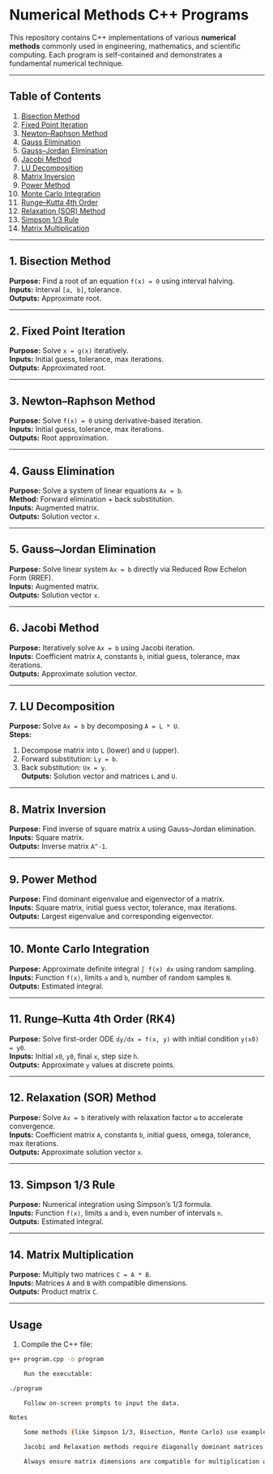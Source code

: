 # Numerical Methods C++ Programs

This repository contains C++ implementations of various **numerical methods** commonly used in engineering, mathematics, and scientific computing. Each program is self-contained and demonstrates a fundamental numerical technique.

---

## Table of Contents

1. [Bisection Method](#bisection-method)  
2. [Fixed Point Iteration](#fixed-point-iteration)  
3. [Newton–Raphson Method](#newton-raphson-method)  
4. [Gauss Elimination](#gauss-elimination)  
5. [Gauss–Jordan Elimination](#gauss-jordan-elimination)  
6. [Jacobi Method](#jacobi-method)  
7. [LU Decomposition](#lu-decomposition)  
8. [Matrix Inversion](#matrix-inversion)  
9. [Power Method](#power-method)  
10. [Monte Carlo Integration](#monte-carlo-integration)  
11. [Runge–Kutta 4th Order](#runge-kutta-4th-order)  
12. [Relaxation (SOR) Method](#relaxation-sor-method)  
13. [Simpson 1/3 Rule](#simpson-13-rule)  
14. [Matrix Multiplication](#matrix-multiplication)  

---

## 1. Bisection Method

**Purpose:** Find a root of an equation `f(x) = 0` using interval halving.  
**Inputs:** Interval `[a, b]`, tolerance.  
**Outputs:** Approximate root.  

---

## 2. Fixed Point Iteration

**Purpose:** Solve `x = g(x)` iteratively.  
**Inputs:** Initial guess, tolerance, max iterations.  
**Outputs:** Approximated root.  

---

## 3. Newton–Raphson Method

**Purpose:** Solve `f(x) = 0` using derivative-based iteration.  
**Inputs:** Initial guess, tolerance, max iterations.  
**Outputs:** Root approximation.  

---

## 4. Gauss Elimination

**Purpose:** Solve a system of linear equations `Ax = b`.  
**Method:** Forward elimination + back substitution.  
**Inputs:** Augmented matrix.  
**Outputs:** Solution vector `x`.  

---

## 5. Gauss–Jordan Elimination

**Purpose:** Solve linear system `Ax = b` directly via Reduced Row Echelon Form (RREF).  
**Inputs:** Augmented matrix.  
**Outputs:** Solution vector `x`.  

---

## 6. Jacobi Method

**Purpose:** Iteratively solve `Ax = b` using Jacobi iteration.  
**Inputs:** Coefficient matrix `A`, constants `b`, initial guess, tolerance, max iterations.  
**Outputs:** Approximate solution vector.  

---

## 7. LU Decomposition

**Purpose:** Solve `Ax = b` by decomposing `A = L * U`.  
**Steps:**  
1. Decompose matrix into `L` (lower) and `U` (upper).  
2. Forward substitution: `Ly = b`.  
3. Back substitution: `Ux = y`.  
**Outputs:** Solution vector and matrices `L` and `U`.  

---

## 8. Matrix Inversion

**Purpose:** Find inverse of square matrix `A` using Gauss–Jordan elimination.  
**Inputs:** Square matrix.  
**Outputs:** Inverse matrix `A^-1`.  

---

## 9. Power Method

**Purpose:** Find dominant eigenvalue and eigenvector of a matrix.  
**Inputs:** Square matrix, initial guess vector, tolerance, max iterations.  
**Outputs:** Largest eigenvalue and corresponding eigenvector.  

---

## 10. Monte Carlo Integration

**Purpose:** Approximate definite integral `∫ f(x) dx` using random sampling.  
**Inputs:** Function `f(x)`, limits `a` and `b`, number of random samples `N`.  
**Outputs:** Estimated integral.  

---

## 11. Runge–Kutta 4th Order (RK4)

**Purpose:** Solve first-order ODE `dy/dx = f(x, y)` with initial condition `y(x0) = y0`.  
**Inputs:** Initial `x0`, `y0`, final `x`, step size `h`.  
**Outputs:** Approximate `y` values at discrete points.  

---

## 12. Relaxation (SOR) Method

**Purpose:** Solve `Ax = b` iteratively with relaxation factor `ω` to accelerate convergence.  
**Inputs:** Coefficient matrix `A`, constants `b`, initial guess, omega, tolerance, max iterations.  
**Outputs:** Approximate solution vector `x`.  

---

## 13. Simpson 1/3 Rule

**Purpose:** Numerical integration using Simpson’s 1/3 formula.  
**Inputs:** Function `f(x)`, limits `a` and `b`, even number of intervals `n`.  
**Outputs:** Estimated integral.  

---

## 14. Matrix Multiplication

**Purpose:** Multiply two matrices `C = A * B`.  
**Inputs:** Matrices `A` and `B` with compatible dimensions.  
**Outputs:** Product matrix `C`.  

---

## Usage

1. Compile the C++ file:  
```bash
g++ program.cpp -o program

    Run the executable:

./program

    Follow on-screen prompts to input the data.

Notes

    Some methods (like Simpson 1/3, Bisection, Monte Carlo) use example functions in the code which can be modified.

    Jacobi and Relaxation methods require diagonally dominant matrices for guaranteed convergence.

    Always ensure matrix dimensions are compatible for multiplication or inversion.